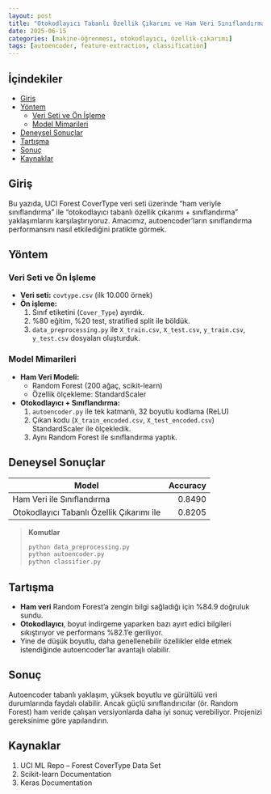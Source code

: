 ```yaml
---
layout: post
title: "Otokodlayıcı Tabanlı Özellik Çıkarımı ve Ham Veri Sınıflandırma Karşılaştırması"
date: 2025-06-15
categories: [makine-öğrenmesi, otokodlayıcı, özellik-çıkarımı]
tags: [autoencoder, feature-extraction, classification]
---
```


## İçindekiler
- [Giriş](#giriş)
- [Yöntem](#yöntem)
  - [Veri Seti ve Ön İşleme](#veri-seti-ve-ön-işleme)
  - [Model Mimarileri](#model-mimarileri)
- [Deneysel Sonuçlar](#deneysel-sonuçlar)
- [Tartışma](#tartışma)
- [Sonuç](#sonuç)
- [Kaynaklar](#kaynaklar)

## Giriş
Bu yazıda, UCI Forest CoverType veri seti üzerinde “ham veriyle sınıflandırma” ile “otokodlayıcı tabanlı özellik çıkarımı + sınıflandırma” yaklaşımlarını karşılaştırıyoruz. Amacımız, autoencoder’ların sınıflandırma performansını nasıl etkilediğini pratikte görmek.

## Yöntem

### Veri Seti ve Ön İşleme
- **Veri seti:** `covtype.csv` (ilk 10.000 örnek)  
- **Ön işleme:**  
  1. Sınıf etiketini (`Cover_Type`) ayırdık.  
  2. %80 eğitim, %20 test, stratified split ile böldük.  
  3. `data_preprocessing.py` ile `X_train.csv`, `X_test.csv`, `y_train.csv`, `y_test.csv` dosyaları oluşturduk.

### Model Mimarileri
- **Ham Veri Modeli:**  
  - Random Forest (200 ağaç, scikit-learn)  
  - Özellik ölçekleme: StandardScaler  
- **Otokodlayıcı + Sınıflandırma:**  
  1. `autoencoder.py` ile tek katmanlı, 32 boyutlu kodlama (ReLU)  
  2. Çıkan kodu (`X_train_encoded.csv`, `X_test_encoded.csv`) StandardScaler ile ölçekledik.  
  3. Aynı Random Forest ile sınıflandırma yaptık.

## Deneysel Sonuçlar

| Model                                        | Accuracy |
|----------------------------------------------|---------:|
| Ham Veri ile Sınıflandırma                   |    0.8490 |
| Otokodlayıcı Tabanlı Özellik Çıkarımı ile    |    0.8205 |

> **Komutlar**  
> ```bash
> python data_preprocessing.py
> python autoencoder.py
> python classifier.py
> ```

## Tartışma
- **Ham veri** Random Forest’a zengin bilgi sağladığı için %84.9 doğruluk sundu.  
- **Otokodlayıcı**, boyut indirgeme yaparken bazı ayırt edici bilgileri sıkıştırıyor ve performans %82.1’e geriliyor.  
- Yine de düşük boyutlu, daha genellenebilir özellikler elde etmek istendiğinde autoencoder’lar avantajlı olabilir.

## Sonuç
Autoencoder tabanlı yaklaşım, yüksek boyutlu ve gürültülü veri durumlarında faydalı olabilir. Ancak güçlü sınıflandırıcılar (ör. Random Forest) ham veride çalışan versiyonlarda daha iyi sonuç verebiliyor. Projenizi gereksinime göre yapılandırın.

## Kaynaklar
1. UCI ML Repo – Forest CoverType Data Set  
2. Scikit-learn Documentation  
3. Keras Documentation  
